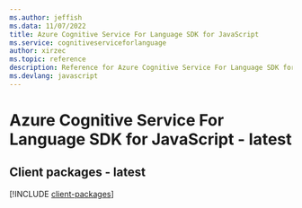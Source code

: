 ```yaml
---
ms.author: jeffish
ms.data: 11/07/2022
title: Azure Cognitive Service For Language SDK for JavaScript
ms.service: cognitiveserviceforlanguage
author: xirzec
ms.topic: reference
description: Reference for Azure Cognitive Service For Language SDK for JavaScript
ms.devlang: javascript
---
```

# Azure Cognitive Service For Language SDK for JavaScript - latest

## Client packages - latest
[!INCLUDE [client-packages](cognitive-service-for-language-client-index.md)]